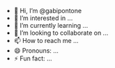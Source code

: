 - 👋 Hi, I’m @gabipontone
- 👀 I’m interested in ...
- 🌱 I’m currently learning ...
- 💞️ I’m looking to collaborate on ...
- 📫 How to reach me ...
- 😄 Pronouns: ...
- ⚡ Fun fact: ...

<!---
gabipontone/gabipontone is a ✨ special ✨ repository because its `README.md` (this file) appears on your GitHub profile.
You can click the Preview link to take a look at your changes.
--->
